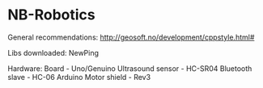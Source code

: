 # NB-Robotics

General recommendations:
http://geosoft.no/development/cppstyle.html#

Libs downloaded:
NewPing

Hardware:
Board - Uno/Genuino
Ultrasound sensor - HC-SR04
Bluetooth slave - HC-06
Arduino Motor shield - Rev3